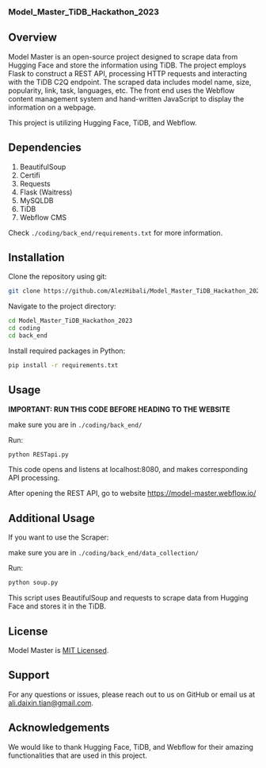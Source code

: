 ### Model_Master_TiDB_Hackathon_2023

## Overview

Model Master is an open-source project designed to scrape data from Hugging Face and store the information using TiDB. The project employs Flask to construct a REST API, processing HTTP requests and interacting with the TiDB C2Q endpoint. The scraped data includes model name, size, popularity, link, task, languages, etc. The front end uses the Webflow content management system and hand-written JavaScript to display the information on a webpage.

This project is utilizing Hugging Face, TiDB, and Webflow.

## Dependencies

1. BeautifulSoup
2. Certifi
3. Requests
4. Flask (Waitress)
5. MySQLDB
6. TiDB
7. Webflow CMS

Check `./coding/back_end/requirements.txt` for more information.

## Installation

Clone the repository using git:

```bash
git clone https://github.com/AlezHibali/Model_Master_TiDB_Hackathon_2023.git
```

Navigate to the project directory:

```bash
cd Model_Master_TiDB_Hackathon_2023
cd coding
cd back_end
```

Install required packages in Python:

```bash
pip install -r requirements.txt
```

## Usage

**IMPORTANT: RUN THIS CODE BEFORE HEADING TO THE WEBSITE**

make sure you are in `./coding/back_end/`

Run:

```bash
python RESTapi.py
```

This code opens and listens at localhost:8080, and makes corresponding API processing.

After opening the REST API, go to website https://model-master.webflow.io/

## Additional Usage

If you want to use the Scraper:

make sure you are in `./coding/back_end/data_collection/`

Run:

```bash
python soup.py
```

This script uses BeautifulSoup and requests to scrape data from Hugging Face and stores it in the TiDB.


## License

Model Master is [MIT Licensed](LICENSE).

## Support

For any questions or issues, please reach out to us on GitHub or email us at ali.daixin.tian@gmail.com.

## Acknowledgements

We would like to thank Hugging Face, TiDB, and Webflow for their amazing functionalities that are used in this project.
